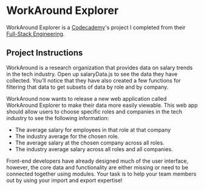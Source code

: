 # WorkAround Explorer

WorkAround Explorer is a [Codecademy](https://www.codecademy.com/)'s project I completed from their [Full-Stack Engineering](https://www.codecademy.com/learn/paths/full-stack-engineer-career-path).

## Project Instructions

WorkAround is a research organization that provides data on salary trends in the tech industry. Open up salaryData.js to see the data they have collected. You’ll notice that they have also created a few functions for filtering that data to get subsets of data by role and by company.

WorkAround now wants to release a new web application called WorkAround Explorer to make their data more easily viewable. This web app should allow users to choose specific roles and companies in the tech industry to see the following information:

- The average salary for employees in that role at that company
- The industry average for the chosen role.
- The average salary at the chosen company across all roles.
- The industry average salary across all roles and all companies.

Front-end developers have already designed much of the user interface, however, the core data and functionality are either missing or need to be connected together using modules. Your task is to help your team members out by using your import and export expertise!


